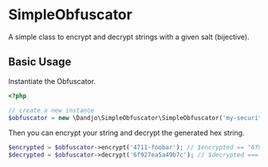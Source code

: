 # SimpleObfuscator
A simple class to encrypt and decrypt strings with a given salt (bijective).

## Basic Usage

Instantiate the Obfuscator.
```php
<?php

// create a new instance
$obfuscator = new \Dandjo\SimpleObfuscator\SimpleObfuscator('my-security-by-obscurity');
```

Then you can encrypt your string and decrypt the generated hex string.

```php
$encrypted = $obfuscator->encrypt('4711-foobar'); // $encrypted == "6f927ea5a49b7c"
$decrypted = $obfuscator->decrypt('6f927ea5a49b7c'); // $decrypted === "4711-foobar"
```
